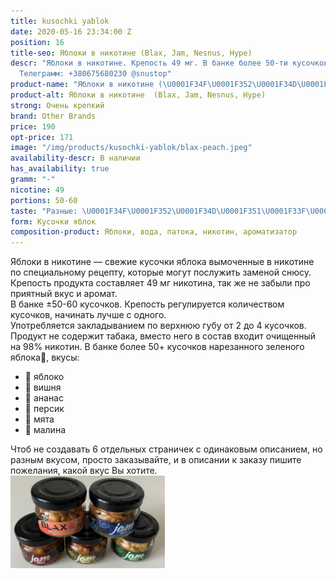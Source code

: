 ```yaml
---
title: kusochki yablok
date: 2020-05-16 23:34:00 Z
position: 16
title-seo: Яблоки в никотине (Blax, Jam, Nesnus, Hype)
descr: "Яблоки в никотине. Крепость 49 мг. В банке более 50-ти кусочков. Вкусы: \U0001F34F\U0001F352\U0001F34D\U0001F351\U0001F33F\U0001F353.
  Телеграмм: +380675680230 @snustop"
product-name: "Яблоки в никотине (\U0001F34F\U0001F352\U0001F34D\U0001F351\U0001F33F\U0001F353)"
product-alt: Яблоки в никотине  (Blax, Jam, Nesnus, Hype)
strong: Очень крепкий
brand: Other Brands
price: 190
opt-price: 171
image: "/img/products/kusochki-yablok/blax-peach.jpeg"
availability-descr: В наличии
has_availability: true
gramm: "-"
nicotine: 49
portions: 50-60
taste: "Разные: \U0001F34F\U0001F352\U0001F34D\U0001F351\U0001F33F\U0001F353"
form: Кусочки яблок
composition-product: Яблоки, вода, патока, никотин, ароматизатор
---
```


Яблоки в никотине — свежие кусочки яблока вымоченные в никотине по специальному рецепту, которые могут послужить заменой снюсу.<br>
Крепость продукта составляет 49 мг никотина, так же не забыли про приятный вкус и аромат.<br>
В банке ±50-60 кусочков. Крепость регулируется количеством кусочков, начинать лучше с одного.<br>
Употребляется закладыванием по верхнюю губу от 2 до 4 кусочков.
Продукт не содержит табака, вместо него в состав входит очищенный на 98% никотин. В банке более 50+ кусочков нарезанного зеленого яблока🍏, вкусы:
<ul>
	<li>🍏 яблоко</li>
	<li>🍒 вишня</li>
	<li>🍍 ананас</li>
	<li>🍑 персик</li>
	<li>🌿 мята</li>
	<li>🍓 малина</li>
</ul>
Чтоб не создавать 6 отдельных страничек с одинаковым описанием, но разным вкусом, просто заказывайте, и в описании к заказу пишите пожелания, какой вкус Вы хотите.
<div class="mb-2">
<img class="img-fluid" style="width:49%" src="/img/products/kusochki-yablok/apple-snus.jpg" alt="Яблоки в никотине Jam и Blax">
</div>
